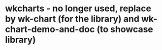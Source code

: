 wkcharts - no longer used, replace by wk-chart (for the library) and wk-chart-demo-and-doc (to showcase library)
========
